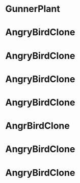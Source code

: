 # GunnerPlant
# AngryBirdClone
# AngryBirdClone
# AngryBirdClone
# AngryBirdClone
# AngrBirdClone
# AngryBirdClone
# AngryBirdClone
